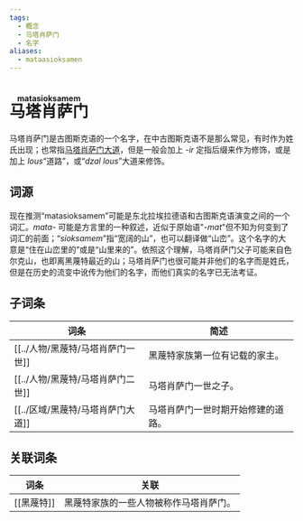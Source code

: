 ```yaml
---
tags:
  - 概念
  - 马塔肖萨门
  - 名字
aliases:
  - mataasioksamen
---
```

# <ruby>马塔肖萨门<rt>matasioksamem</rt></ruby>

马塔肖萨门是古图斯克语的一个名字，在中古图斯克语不是那么常见，有时作为姓氏出现；也常指[马塔肖萨门大道](../区域/黑蔑特/马塔肖萨门大道.md)，但是一般会加上 -*ir* 定指后缀来作为修饰，或是加上 *lous*“道路”，或“*dzal lous*”大道来修饰。

## 词源

现在推测“matasioksamem”可能是东北拉埃拉德语和古图斯克语演变之间的一个词汇。*mata-* 可能是方言里的一种叙述，近似于原始语"*-mat*"但不知为何变到了词汇的前面；“*sioksamem*”指“宽阔的山”，也可以翻译做“山峦”。这个名字的大意是“住在山峦里的”或是“山里来的”。依照这个理解，马塔肖萨门父子可能来自色尔克山，也即离黑蔑特最近的山；马塔肖萨门也很可能并非他们的名字而是姓氏，但是在历史的流变中讹传为他们的名字，而他们真实的名字已无法考证。

## 子词条

| 词条          | 简述                |
| ----------- | ----------------- |
| [[../人物/黑蔑特/马塔肖萨门一世]] | 黑蔑特家族第一位有记载的家主。   |
| [[../人物/黑蔑特/马塔肖萨门二世]] | 马塔肖萨门一世之子。        |
| [[../区域/黑蔑特/马塔肖萨门大道]] | 马塔肖萨门一世时期开始修建的道路。 |

## 关联词条

| 词条        | 关联                  |
| --------- | ------------------- |
| [[黑蔑特]] | 黑蔑特家族的一些人物被称作马塔肖萨门。 |
